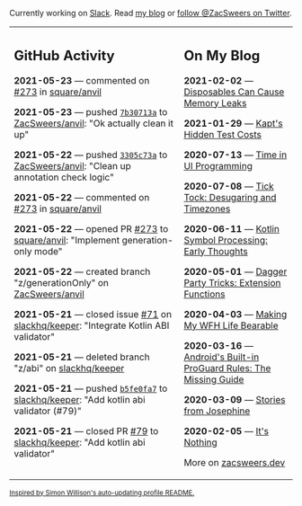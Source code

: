 Currently working on [Slack](https://slack.com/). Read [my blog](https://zacsweers.dev/) or [follow @ZacSweers on Twitter](https://twitter.com/ZacSweers).

<table><tr><td valign="top" width="60%">

## GitHub Activity
<!-- githubActivity starts -->
**2021-05-23** — commented on [#273](https://github.com/square/anvil/pull/273#issuecomment-846502032) in [square/anvil](https://api.github.com/repos/square/anvil)

**2021-05-23** — pushed [`7b30713a`](https://github.com/ZacSweers/anvil/commit/7b30713a9c5723e2814f6efff1de2d95a18201ea) to [ZacSweers/anvil](https://api.github.com/repos/ZacSweers/anvil): "Ok actually clean it up"

**2021-05-22** — pushed [`3305c73a`](https://github.com/ZacSweers/anvil/commit/3305c73a3b6dae89c4556be3f6af1deaf77efc68) to [ZacSweers/anvil](https://api.github.com/repos/ZacSweers/anvil): "Clean up annotation check logic"

**2021-05-22** — commented on [#273](https://github.com/square/anvil/pull/273#issuecomment-846496385) in [square/anvil](https://api.github.com/repos/square/anvil)

**2021-05-22** — opened PR [#273](https://api.github.com/repos/square/anvil/pulls/273) to [square/anvil](https://api.github.com/repos/square/anvil): "Implement generation-only mode"

**2021-05-22** — created branch "z/generationOnly" on [ZacSweers/anvil](https://api.github.com/repos/ZacSweers/anvil)

**2021-05-21** — closed issue [#71](https://api.github.com/repos/slackhq/keeper/issues/71) on [slackhq/keeper](https://api.github.com/repos/slackhq/keeper): "Integrate Kotlin ABI validator"

**2021-05-21** — deleted branch "z/abi" on [slackhq/keeper](https://api.github.com/repos/slackhq/keeper)

**2021-05-21** — pushed [`b5fe0fa7`](https://github.com/slackhq/keeper/commit/b5fe0fa70601d0b95eeed2fbf335f4e4b3494e42) to [slackhq/keeper](https://api.github.com/repos/slackhq/keeper): "Add kotlin abi validator (#79)"

**2021-05-21** — closed PR [#79](https://api.github.com/repos/slackhq/keeper/pulls/79) to [slackhq/keeper](https://api.github.com/repos/slackhq/keeper): "Add kotlin abi validator"
<!-- githubActivity ends -->
</td><td valign="top" width="40%">

## On My Blog
<!-- blog starts -->
**2021-02-02** — [Disposables Can Cause Memory Leaks](https://www.zacsweers.dev/disposables-can-cause-memory-leaks/)

**2021-01-29** — [Kapt's Hidden Test Costs](https://www.zacsweers.dev/kapts-hidden-test-costs/)

**2020-07-13** — [Time in UI Programming](https://www.zacsweers.dev/time-in-ui/)

**2020-07-08** — [Tick Tock: Desugaring and Timezones](https://www.zacsweers.dev/ticktock-desugaring-timezones/)

**2020-06-11** — [Kotlin Symbol Processing: Early Thoughts](https://www.zacsweers.dev/kotlin-symbol-processor-early-thoughts/)

**2020-05-01** — [Dagger Party Tricks: Extension Functions](https://www.zacsweers.dev/dagger-party-tricks-extension-functions/)

**2020-04-03** — [Making My WFH Life Bearable](https://www.zacsweers.dev/making-wfh-life-bearable/)

**2020-03-16** — [Android's Built-in ProGuard Rules: The Missing Guide](https://www.zacsweers.dev/android-proguard-rules/)

**2020-03-09** — [Stories from Josephine](https://www.zacsweers.dev/stories-from-josephine/)

**2020-02-05** — [It's Nothing](https://www.zacsweers.dev/its-nothing/)
<!-- blog ends -->
More on [zacsweers.dev](https://zacsweers.dev/)
</td></tr></table>

<sub><a href="https://simonwillison.net/2020/Jul/10/self-updating-profile-readme/">Inspired by Simon Willison's auto-updating profile README.</a></sub>
